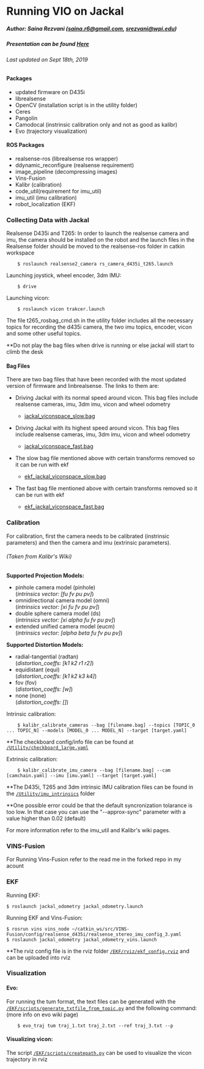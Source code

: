 # Running VIO on Jackal
##### Author: Saina Rezvani (saina.r6@gmail.com, srezvani@wpi.edu)
##### Presentation can be found [Here](https://docs.google.com/presentation/d/1mA3TWaiyB9V24z-W7W0Zaq33_DxgVm4Up-m9AwFyCLQ/edit?usp=sharing)
###### Last updated on Sept 18th, 2019

#### Packages

- updated firmware on D435i
- librealsense
- OpenCV (installation script is in the utility folder)
- Ceres
- Pangolin
- Camodocal (instrinsic calibration only and not as good as kalibr)
- Evo (trajectory visualization)

#### ROS Packages

- realsense-ros (librealsense ros wrapper)
- ddynamic_reconfigure (realsense requirement)
- image_pipeline (decompressing images)
- Vins-Fusion
- Kalibr (calibration)
- code_util(requirement for imu_util)
- imu_util (imu calibration)
- robot_localization (EKF)


### Collecting Data with Jackal
    
Realsense D435i and T265:
In order to launch the realsense camera and imu, the camera should be installed on the robot and
the launch files in the Realsense folder should be moved to the realsense-ros folder in catkin workspace
    
        $ roslaunch realsense2_camera rs_camera_d435i_t265.launch

Launching joystick, wheel encoder, 3dm IMU:

        $ drive

Launching vicon:

        $ roslaunch vicon trakcer.launch

The file t265_rosbag_cmd.sh in the utility folder includes all the necessary topics for recording the d435i camera, the two imu topics, encoder, vicon and some other useful topics.

**Do not play the bag files when drive is running or else jackal will start to climb the desk

#### Bag Files

There are two bag files that have been recorded with the most updated version of firmware and linbrealsense. The links to them are:
        
- Driving Jackal with its normal speed around vicon. This bag files include realsense cameras, imu, 3dm imu, vicon and wheel odometry
    - [jackal_viconspace_slow.bag](https://drive.google.com/file/d/1sYsLxxQK4xXeZ2eT8oC1rTMDJ9iRvvsF/view?usp=sharing)

- Driving Jackal with its highest speed around vicon. This bag files include realsense cameras, imu, 3dm imu, vicon and wheel odometry
    - [jackal_viconspace_fast.bag](https://drive.google.com/file/d/1Sj_o6rLlZ8asjuD_INz8Q8w4T9Vs7vZe/view?usp=sharing)

- The slow bag file mentioned above with certain transforms removed so it can be run with ekf
    - [ekf_jackal_viconspace_slow.bag](https://drive.google.com/file/d/1sNZpI5NwlZFr0Y0Gnzkj7Kvy9_LBqBDY/view?usp=sharing)

- The fast bag file mentioned above with certain transforms removed so it can be run with ekf
    - [ekf_jackal_viconspace_fast.bag](https://drive.google.com/file/d/1v4F5ocN3PDI-fmBtvf-nsM0RgnOoJGDh/view?usp=sharing)

### Calibration

For calibration, first the camera needs to be calibrated (instrinsic parameters) and then the camera and imu (extrinsic parameters).

###### (Taken from Kalibr's Wiki)
**Supported Projection Models:**

- pinhole camera model (pinhole)\
    (*intrinsics vector: [fu fv pu pv]*)
- omnidirectional camera model (omni)\
    (*intrinsics vector: [xi fu fv pu pv]*)
- double sphere camera model (ds)\
    (*intrinsics vector: [xi alpha fu fv pu pv]*)
- extended unified camera model (eucm)\
    (*intrinsics vector: [alpha beta fu fv pu pv]*)

**Supported Distortion Models:**

- radial-tangential (radtan)\
    (*distortion_coeffs: [k1 k2 r1 r2]*)
- equidistant (equi)\
    (*distortion_coeffs: [k1 k2 k3 k4]*)
- fov (fov)\
    (*distortion_coeffs: [w]*)
- none (none)\
    (*distortion_coeffs: []*)


Intrinsic calibration: 

        $ kalibr_calibrate_cameras --bag [filename.bag] --topics [TOPIC_0 ... TOPIC_N] --models [MODEL_0 ... MODEL_N] --target [target.yaml]

**The checkboard config/info file can be found at [`/Utility/checkboard_large.yaml`](./Utility/checkboard_large.yaml)

Extrinsic calibration:

        $ kalibr_calibrate_imu_camera --bag [filename.bag] --cam [camchain.yaml] --imu [imu.yaml] --target [target.yaml]

**The D435i, T265 and 3dm intrinsic IMU calibration files can be found in the [`/Utility/imu_intrinsics`](./Utility/imu_intrinsics) folder

**One possible error could be that the default syncronization tolarance is too low. In that case you can use the "--approx-sync" parameter with a value higher than 0.02 (default)

For more information refer to the imu_util and Kalibr's wiki pages.

### VINS-Fusion

For Running Vins-Fusion refer to the read me in the forked repo in my acount 

### EKF

Running EKF:

    $ roslaunch jackal_odometry jackal_odometry.launch

Running EKF and Vins-Fusion:

    $ rosrun vins vins_node ~/catkin_ws/src/VINS-Fusion/config/realsense_d435i/realsense_stereo_imu_config_3.yaml
    $ roslaunch jackal_odometry jackal_odometry_vins.launch

**The rviz config file is in the rviz folder [`/EKF/rviz/ekf_config.rviz`](./EKF/rviz/ekf_config.rviz) and can be uploaded into rviz

### Visualization

#### Evo:

For running the tum format, the text files can be generated with the [`/EKF/scripts/generate_txtfile_from_topic.py`](./EKF/scripts/generate_txtfile_from_topic.py) and the following command: (more info on evo wiki page)

        $ evo_traj tum traj_1.txt traj_2.txt --ref traj_3.txt --p

#### Visualizing vicon:

The script [`/EKF/scripts/createpath.py`](./EKF/scripts/createpath.py) can be used to visualize the vicon trajectory in rviz




    
